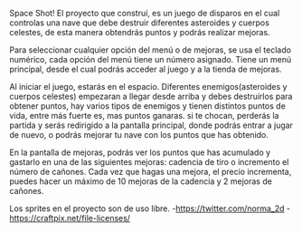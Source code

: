 Space Shot!
El proyecto que construí, es un juego de disparos en el cual controlas una nave que debe destruir diferentes asteroides y cuerpos celestes, de esta manera obtendrás puntos y podrás realizar mejoras.

Para seleccionar cualquier opción del menú o de mejoras, se usa el teclado numérico, cada opción del menú tiene un número asignado. Tiene un menú principal, desde el cual podrás acceder al juego y a la tienda de mejoras.

Al iniciar el juego, estarás en el espacio. Diferentes enemigos(asteroides y cuerpos celestes) empezaran a llegar desde arriba y debes destruirlos para obtener puntos, hay varios tipos de enemigos y tienen distintos puntos de vida, entre más fuerte es, mas puntos ganaras. si te chocan, perderás la partida y serás redirigido a la pantalla principal, donde podrás entrar a jugar de nuevo, o podrás mejorar tu nave con los puntos que has obtenido.

En la pantalla de mejoras, podrás ver los puntos que has acumulado y gastarlo en una de las siguientes mejoras: cadencia de tiro o incremento el número de cañones. Cada vez que hagas una mejora, el precio incrementa, puedes hacer un máximo de 10 mejoras de la cadencia y 2 mejoras de cañones.

Los sprites en el proyecto son de uso libre.
-https://twitter.com/norma_2d
-https://craftpix.net/file-licenses/
